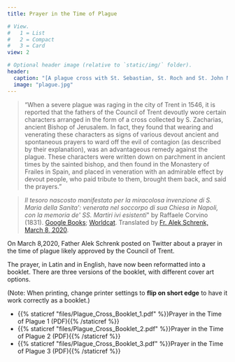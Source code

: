 ```yaml
---
title: Prayer in the Time of Plague

# View.
#   1 = List
#   2 = Compact
#   3 = Card
view: 2

# Optional header image (relative to `static/img/` folder).
header:
  caption: "[A plague cross with St. Sebastian, St. Roch and St. John Nep Wellcome](https://commons.wikimedia.org/wiki/File:A_plague_cross_with_St._Sebastian,_St._Roch_and_St._John_Nep_Wellcome_V0033364.jpg)"
  image: "plague.jpg"
---
```


> “When a severe plague was raging in the city of Trent in 1546, it is reported that the fathers of the Council of Trent devoutly wore certain characters arranged in the form of a cross collected by S. Zacharias, ancient Bishop of Jerusalem. In fact, they found that wearing and venerating these characters as signs of various devout ancient and spontaneous prayers to ward off the evil of contagion (as described by their explanation), was an advantageous remedy against the plague. These characters were written down on parchment in ancient times by the sainted bishop, and then found in the Monastery of Frailes in Spain, and placed in veneration with an admirable effect by devout people, who paid tribute to them, brought them back, and said the prayers.”

> _Il tesoro nascosto manifestato per la miracolosa invenzione di S. Maria della Sanita': venerata nel soccorpo di sua Chiesa in Napoli, con la memoria de' SS. Martiri ivi esistenti_" by Raffaele Corvino (1831). [Google Books](books.google.com/books?id=VI_qvCq3nX0C&pg=PA97#v=onepage&q&f=false); [Worldcat](http://www.worldcat.org/oclc/867495900). Translated by [Fr. Alek Schrenk, March 8, 2020](https://threadreaderapp.com/thread/1236770869621460995.html).

On March 8,2020, Father Alek Schrenk posted on Twitter about a prayer in the time of plague likely approved by the Council of Trent. 

The prayer, in Latin and in English, have now been reformatted into a booklet. There are three versions of the booklet, with different cover art options.

(Note: When printing, change printer settings to **flip on short edge** to have it work correctly as a booklet.)


* {{% staticref "files/Plague_Cross_Booklet_1.pdf" %}}Prayer in the Time of Plague 1  (PDF){{% /staticref %}}
* {{% staticref "files/Plague_Cross_Booklet_2.pdf" %}}Prayer in the Time of Plague 2  (PDF){{% /staticref %}}
* {{% staticref "files/Plague_Cross_Booklet_3.pdf" %}}Prayer in the Time of Plague 3  (PDF){{% /staticref %}}
